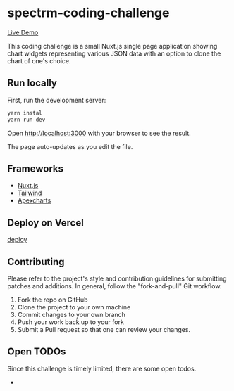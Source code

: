 # spectrm-coding-challenge

[Live Demo](https://spectrm-coding-challenge-l1n2gxolh.vercel.app/)

This coding challenge is a small Nuxt.js single page application showing chart widgets representing various JSON data with an option to clone the chart of one's choice.

## Run locally

First, run the development server:

```bash
yarn instal
yarn run dev
```

Open [http://localhost:3000](http://localhost:3000) with your browser to see the result.

The page auto-updates as you edit the file.

## Frameworks

- [Nuxt.js](https://nuxtjs.org/)
- [Tailwind](https://tailwindcss.com/)
- [Apexcharts](https://apexcharts.com/)

## Deploy on Vercel

[deploy](https://spectrm-coding-challenge-l1n2gxolh.vercel.app/)

## Contributing

Please refer to the project's style and contribution guidelines for submitting patches and additions. In general, follow the "fork-and-pull" Git workflow.

1. Fork the repo on GitHub
2. Clone the project to your own machine
3. Commit changes to your own branch
4. Push your work back up to your fork
5. Submit a Pull request so that one can review your changes.

## Open TODOs

Since this challenge is timely limited, there are some open todos.

-
